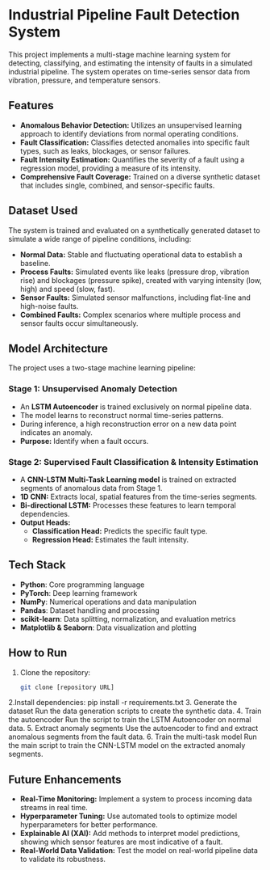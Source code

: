 # Industrial Pipeline Fault Detection System

This project implements a multi-stage machine learning system for detecting, classifying, and estimating the intensity of faults in a simulated industrial pipeline. The system operates on time-series sensor data from vibration, pressure, and temperature sensors.

## Features

- **Anomalous Behavior Detection:** Utilizes an unsupervised learning approach to identify deviations from normal operating conditions.  
- **Fault Classification:** Classifies detected anomalies into specific fault types, such as leaks, blockages, or sensor failures.  
- **Fault Intensity Estimation:** Quantifies the severity of a fault using a regression model, providing a measure of its intensity.  
- **Comprehensive Fault Coverage:** Trained on a diverse synthetic dataset that includes single, combined, and sensor-specific faults.  

## Dataset Used

The system is trained and evaluated on a synthetically generated dataset to simulate a wide range of pipeline conditions, including:

- **Normal Data:** Stable and fluctuating operational data to establish a baseline.  
- **Process Faults:** Simulated events like leaks (pressure drop, vibration rise) and blockages (pressure spike), created with varying intensity (low, high) and speed (slow, fast).  
- **Sensor Faults:** Simulated sensor malfunctions, including flat-line and high-noise faults.  
- **Combined Faults:** Complex scenarios where multiple process and sensor faults occur simultaneously.  

## Model Architecture

The project uses a two-stage machine learning pipeline:

### Stage 1: Unsupervised Anomaly Detection
- An **LSTM Autoencoder** is trained exclusively on normal pipeline data.  
- The model learns to reconstruct normal time-series patterns.  
- During inference, a high reconstruction error on a new data point indicates an anomaly.  
- **Purpose:** Identify when a fault occurs.

### Stage 2: Supervised Fault Classification & Intensity Estimation
- A **CNN-LSTM Multi-Task Learning model** is trained on extracted segments of anomalous data from Stage 1.  
- **1D CNN:** Extracts local, spatial features from the time-series segments.  
- **Bi-directional LSTM:** Processes these features to learn temporal dependencies.  
- **Output Heads:**  
  - **Classification Head:** Predicts the specific fault type.  
  - **Regression Head:** Estimates the fault intensity.  

## Tech Stack

- **Python**: Core programming language  
- **PyTorch**: Deep learning framework  
- **NumPy**: Numerical operations and data manipulation  
- **Pandas**: Dataset handling and processing  
- **scikit-learn**: Data splitting, normalization, and evaluation metrics  
- **Matplotlib & Seaborn**: Data visualization and plotting  

## How to Run

1. Clone the repository:  
   ```bash
   git clone [repository URL]
2.Install dependencies:
   pip install -r requirements.txt
3. Generate the dataset
Run the data generation scripts to create the synthetic data.
4. Train the autoencoder
Run the script to train the LSTM Autoencoder on normal data.
5. Extract anomaly segments
Use the autoencoder to find and extract anomalous segments from the fault data.
6. Train the multi-task model
Run the main script to train the CNN-LSTM model on the extracted anomaly segments.

## Future Enhancements

- **Real-Time Monitoring:** Implement a system to process incoming data streams in real time.  
- **Hyperparameter Tuning:** Use automated tools to optimize model hyperparameters for better performance.  
- **Explainable AI (XAI):** Add methods to interpret model predictions, showing which sensor features are most indicative of a fault.  
- **Real-World Data Validation:** Test the model on real-world pipeline data to validate its robustness.  
